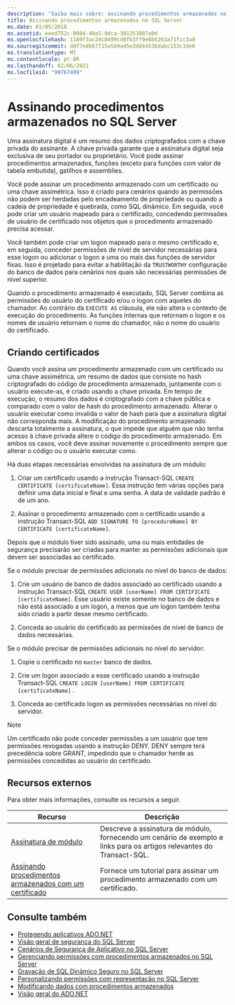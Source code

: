 ```yaml
---
description: 'Saiba mais sobre: assinando procedimentos armazenados no SQL Server'
title: Assinando procedimentos armazenados no SQL Server
ms.date: 01/05/2018
ms.assetid: eeed752c-0084-48e5-9dca-381353007a0d
ms.openlocfilehash: 1189f3ac24c8499cd8fb3ff9e6b6263a71fcc3a0
ms.sourcegitcommit: ddf7edb67715a5b9a45e3dd44536dabc153c1de0
ms.translationtype: MT
ms.contentlocale: pt-BR
ms.lasthandoff: 02/06/2021
ms.locfileid: "99767499"
---
```

# <a name="signing-stored-procedures-in-sql-server"></a>Assinando procedimentos armazenados no SQL Server

Uma assinatura digital é um resumo dos dados criptografados com a chave privada do assinante. A chave privada garante que a assinatura digital seja exclusiva de seu portador ou proprietário. Você pode assinar procedimentos armazenados, funções (exceto para funções com valor de tabela embutida), gatilhos e assemblies.

Você pode assinar um procedimento armazenado com um certificado ou uma chave assimétrica. Isso é criado para cenários quando as permissões não podem ser herdadas pelo encadeamento de propriedade ou quando a cadeia de propriedade é quebrada, como SQL dinâmico. Em seguida, você pode criar um usuário mapeado para o certificado, concedendo permissões de usuário de certificado nos objetos que o procedimento armazenado precisa acessar.

Você também pode criar um logon mapeado para o mesmo certificado e, em seguida, conceder permissões de nível de servidor necessárias para esse logon ou adicionar o logon a uma ou mais das funções de servidor fixas. Isso é projetado para evitar a habilitação da `TRUSTWORTHY` configuração do banco de dados para cenários nos quais são necessárias permissões de nível superior.

Quando o procedimento armazenado é executado, SQL Server combina as permissões do usuário do certificado e/ou o logon com aqueles do chamador. Ao contrário da `EXECUTE AS` cláusula, ele não altera o contexto de execução do procedimento. As funções internas que retornam o logon e os nomes de usuário retornam o nome do chamador, não o nome do usuário do certificado.

## <a name="creating-certificates"></a>Criando certificados

Quando você assina um procedimento armazenado com um certificado ou uma chave assimétrica, um resumo de dados que consiste no hash criptografado do código de procedimento armazenado, juntamente com o usuário execute-as, é criado usando a chave privada. Em tempo de execução, o resumo dos dados é criptografado com a chave pública e comparado com o valor de hash do procedimento armazenado. Alterar o usuário executar como invalida o valor de hash para que a assinatura digital não corresponda mais. A modificação do procedimento armazenado descarta totalmente a assinatura, o que impede que alguém que não tenha acesso à chave privada altere o código do procedimento armazenado. Em ambos os casos, você deve assinar novamente o procedimento sempre que alterar o código ou o usuário executar como.

Há duas etapas necessárias envolvidas na assinatura de um módulo:

1. Criar um certificado usando a instrução Transact-SQL `CREATE CERTIFICATE [certificateName]`. Essa instrução tem várias opções para definir uma data inicial e final e uma senha. A data de validade padrão é de um ano.

1. Assinar o procedimento armazenado com o certificado usando a instrução Transact-SQL `ADD SIGNATURE TO [procedureName] BY CERTIFICATE [certificateName]`.

Depois que o módulo tiver sido assinado, uma ou mais entidades de segurança precisarão ser criadas para manter as permissões adicionais que devem ser associadas ao certificado.

Se o módulo precisar de permissões adicionais no nível do banco de dados:

1. Crie um usuário de banco de dados associado ao certificado usando a instrução Transact-SQL `CREATE USER [userName] FROM CERTIFICATE [certificateName]`. Esse usuário existe somente no banco de dados e não está associado a um logon, a menos que um logon também tenha sido criado a partir desse mesmo certificado.

1. Conceda ao usuário do certificado as permissões de nível de banco de dados necessárias.

Se o módulo precisar de permissões adicionais no nível do servidor:

1. Copie o certificado no `master` banco de dados.

1. Crie um logon associado a esse certificado usando a instrução Transact-SQL `CREATE LOGIN [userName] FROM CERTIFICATE [certificateName]` .

1. Conceda ao certificado logon as permissões necessárias no nível do servidor.

> [!NOTE]
> Um certificado não pode conceder permissões a um usuário que tem permissões revogadas usando a instrução DENY. DENY sempre terá precedência sobre GRANT, impedindo que o chamador herde as permissões concedidas ao usuário do certificado.

## <a name="external-resources"></a>Recursos externos

Para obter mais informações, consulte os recursos a seguir.

|Recurso|Descrição|
|--------------|-----------------|
|[Assinatura de módulo](/previous-versions/sql/sql-server-2008/ms345102(v=sql.100))|Descreve a assinatura de módulo, fornecendo um cenário de exemplo e links para os artigos relevantes do Transact-SQL.|
|[Assinando procedimentos armazenados com um certificado](/sql/relational-databases/tutorial-signing-stored-procedures-with-a-certificate)|Fornece um tutorial para assinar um procedimento armazenado com um certificado.|

## <a name="see-also"></a>Consulte também

- [Protegendo aplicativos ADO.NET](../securing-ado-net-applications.md)
- [Visão geral de segurança do SQL Server](overview-of-sql-server-security.md)
- [Cenários de Segurança de Aplicativo no SQL Server](application-security-scenarios-in-sql-server.md)
- [Gerenciando permissões com procedimentos armazenados no SQL Server](managing-permissions-with-stored-procedures-in-sql-server.md)
- [Gravação de SQL Dinâmico Seguro no SQL Server](writing-secure-dynamic-sql-in-sql-server.md)
- [Personalizando permissões com representação no SQL Server](customizing-permissions-with-impersonation-in-sql-server.md)
- [Modificando dados com procedimentos armazenados](../modifying-data-with-stored-procedures.md)
- [Visão geral do ADO.NET](../ado-net-overview.md)
